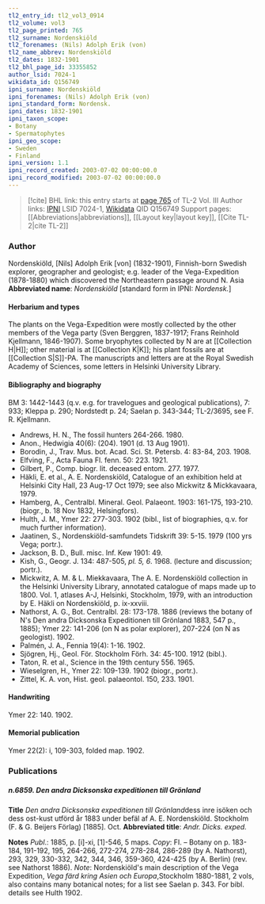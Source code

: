 ```yaml
---
tl2_entry_id: tl2_vol3_0914
tl2_volume: vol3
tl2_page_printed: 765
tl2_surname: Nordenskiöld
tl2_forenames: (Nils) Adolph Erik (von)
tl2_name_abbrev: Nordenskiöld
tl2_dates: 1832-1901
tl2_bhl_page_id: 33355852
author_lsid: 7024-1
wikidata_id: Q156749
ipni_surname: Nordenskiöld
ipni_forenames: (Nils) Adolph Erik (von)
ipni_standard_form: Nordensk.
ipni_dates: 1832-1901
ipni_taxon_scope: 
- Botany
- Spermatophytes
ipni_geo_scope: 
- Sweden
- Finland
ipni_version: 1.1
ipni_record_created: 2003-07-02 00:00:00.0
ipni_record_modified: 2003-07-02 00:00:00.0
---
```


> [!cite] BHL link: this entry starts at [page 765](https://www.biodiversitylibrary.org/page/33355852) of TL-2 Vol. III
> Author links: [IPNI](https://www.ipni.org/a/7024-1) LSID 7024-1, [Wikidata](https://www.wikidata.org/wiki/Q156749) QID Q156749
> Support pages: [[Abbreviations|abbreviations]], [[Layout key|layout key]], [[Cite TL-2|cite TL-2]]

### Author

Nordenskiöld, \[Nils\] Adolph Erik \[von\] (1832-1901), Finnish-born Swedish explorer, geographer and geologist; e.g. leader of the Vega-Expedition (1878-1880) which discovered the Northeastern passage around N. Asia 
**Abbreviated name**: *Nordenskiöld* \[standard form in IPNI: *Nordensk.*\]

#### Herbarium and types

The plants on the Vega-Expedition were mostly collected by the other members of the Vega party (Sven Berggren, 1837-1917; Frans Reinhold Kjellmann, 1846-1907). Some bryophytes collected by N are at [[Collection H|H]]; other material is at [[Collection K|K]]; his plant fossils are at [[Collection S|S]]-PA. The manuscripts and letters are at the Royal Swedish Academy of Sciences, some letters in Helsinki University Library.

#### Bibliography and biography

BM 3: 1442-1443 (q.v. e.g. for travelogues and geological publications), 7: 933; Kleppa p. 290; Nordstedt p. 24; Saelan p. 343-344; TL-2/3695, see F. R. Kjellmann.
- Andrews, H. N., The fossil hunters 264-266. 1980.
- Anon., Hedwigia 40(6): (204). 1901 (d. 13 Aug 1901).
- Borodin, J., Trav. Mus. bot. Acad. Sci. St. Petersb. 4: 83-84, 203. 1908.
- Elfving, F., Acta Fauna Fl. fenn. 50: 223. 1921.
- Gilbert, P., Comp. biogr. lit. deceased entom. 277. 1977.
- Häkli, E. et al., A. E. Nordenskiöld, Catalogue of an exhibition held at Helsinki City Hall, 23 Aug-17 Oct 1979; see also Mickwitz & Mickkavaara, 1979.
- Hamberg, A., Centralbl. Mineral. Geol. Palaeont. 1903: 161-175, 193-210. (biogr., b. 18 Nov 1832, Helsingfors).
- Hulth, J. M., Ymer 22: 277-303. 1902 (bibl., list of biographies, q.v. for much further information).
- Jaatinen, S., Nordenskiöld-samfundets Tidskrift 39: 5-15. 1979 (100 yrs Vega; portr.).
- Jackson, B. D., Bull. misc. Inf. Kew 1901: 49.
- Kish, G., Geogr. J. 134: 487-505, *pl. 5, 6*. 1968. (lecture and discussion; portr.).
- Mickwitz, A. M. & L. Miekkavaara, The A. E. Nordenskiöld collection in the Helsinki University Library, annotated catalogue of maps made up to 1800. Vol. 1, atlases A-J, Helsinki, Stockholm, 1979, with an introduction by E. Häkli on Nordenskiöld, p. ix-xxviii.
- Nathorst, A. G., Bot. Centralbl. 28: 173-178. 1886 (reviews the botany of N's Den andra Dicksonska Expeditionen till Grönland 1883, 547 p., 1885); Ymer 22: 141-206 (on N as polar explorer), 207-224 (on N as geologist). 1902.
- Palmén, J. A., Fennia 19(4): 1-16. 1902.
- Sjögren, Hj., Geol. För. Stockholm Förh. 34: 45-100. 1912 (bibl.).
- Taton, R. et al., Science in the 19th century 556. 1965.
- Wieselgren, H., Ymer 22: 109-139. 1902 (biogr., portr.).
- Zittel, K. A. von, Hist. geol. palaeontol. 150, 233. 1901.

#### Handwriting

Ymer 22: 140. 1902.

#### Memorial publication

Ymer 22(2): i, 109-303, folded map. 1902.

### Publications

##### n.6859. Den andra Dicksonska expeditionen till Grönland

**Title**
*Den andra Dicksonska expeditionen till Grönland*dess inre isöken och dess ost-kust utförd år 1883 under befäl af A. E. Nordenskiöld. Stockholm (F. & G. Beijers Förlag) \[1885\]. Oct.
**Abbreviated title**: *Andr. Dicks. exped.*

**Notes**
*Publ*.: 1885, p. \[i\]-xi, \[1\]-546, 5 maps. *Copy*: FI. – Botany on p. 183-184, 191-192, 195, 264-266, 272-274, 278-284, 286-289 (by A. Nathorst), 293, 329, 330-332, 342, 344, 346, 359-360, 424-425 (by A. Berlin) (rev. see Nathorst 1886).
*Note*: Nordenskiöld's main description of the Vega Expedition, *Vega färd kring Asien och Europa*,Stockholm 1880-1881, 2 vols, also contains many botanical notes; for a list see Saelan p. 343. For bibl. details see Hulth 1902.

